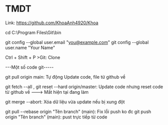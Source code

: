 # TMDT

Link: https://github.com/KhoaAnh4920/Khoa

cd C:\Program Files\Git\bin

git config --global user.email "you@example.com"
git config --global user.name "Your Name"

Ctrl + Shift + P >Git: Clone

---Một số code git-----

git pull origin main: Tự động Update code, file từ github về


git fetch --all ,  git reset --hard origin/master: Update code nhưng reset code từ github về ---> Mất hiện tại đang làm

git merge --abort: Xóa dữ liệu vừa update nếu bị xung đột

git pull --rebase origin "Tên branch" (main): Fix lỗi push ko đc
git push origin "Tên branch" (main): pust trực tiếp từ code 

